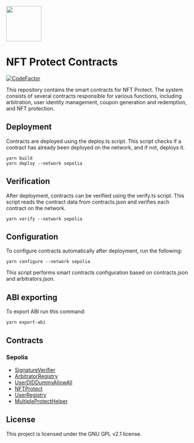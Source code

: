<img src="https://github.com/NFT-Protect/.github/raw/main/profile/git-avatar.png" width="96">

# NFT Protect Contracts

[![CodeFactor](https://www.codefactor.io/repository/github/nftprotect/nftprotect-contracts/badge)](https://www.codefactor.io/repository/github/nftprotect/nftprotect-contracts)

This repository contains the smart contracts for NFT Protect. The system consists of several contracts responsible for various functions, including arbitration, user identity management, coupon generation and redemption, and NFT protection.

## Deployment

Contracts are deployed using the deploy.ts script. This script checks if a contract has already been deployed on the network, and if not, deploys it.
```shell
yarn build
yarn deploy --network sepolia
```

## Verification

After deployment, contracts can be verified using the verify.ts script. This script reads the contract data from contracts.json and verifies each contract on the network.
```shell
yarn verify --network sepolia
```

## Configuration

To configure contracts automatically after deployment, run the following:
```shell
yarn configure --network sepolia
```
This script performs smart contracts configuration based on contracts.json and arbitrators.json.

## ABI exporting
To export ABI run this command:
```shell
yarn export-abi
```

## Contracts
### Sepolia
- [SignatureVerifier](https://sepolia.etherscan.io/address/0x023dc7bfb3d840003b39f676bc4f1cc06d78ab49)
- [ArbitratorRegistry](https://sepolia.etherscan.io/address/0x25bf41c8f7ea92091260c9e50bb44566a0719bd7)
- [UserDIDDummyAllowAll](https://sepolia.etherscan.io/address/0x4e20ddceea48ecbf26bcb4c0cedb9d4bd4df2f3f)
- [NFTProtect](https://sepolia.etherscan.io/address/0xcb0e6c944bdd44e80bd04d28e6467250f1d4c0ce)
- [UserRegistry](https://sepolia.etherscan.io/address/0x9116e40c81e19c7a7cc0286c0d861691dc0d818b)
- [MultipleProtectHelper](https://sepolia.etherscan.io/address/0xbae36f93f56ac730456e25220d44c0af0cb9f4b2)

## License

This project is licensed under the GNU GPL v2.1 license.
